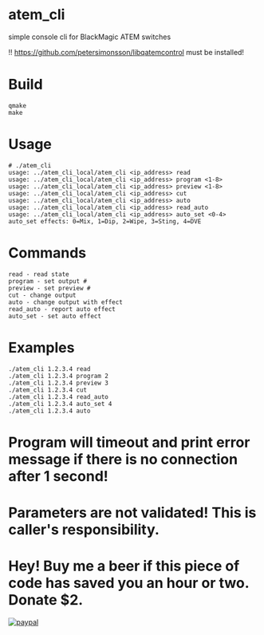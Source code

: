 # atem_cli
simple console cli for BlackMagic ATEM switches

!! https://github.com/petersimonsson/libqatemcontrol must be installed!

# Build
```
qmake
make
```


# Usage
```
# ./atem_cli
usage: ../atem_cli_local/atem_cli <ip_address> read
usage: ../atem_cli_local/atem_cli <ip_address> program <1-8>
usage: ../atem_cli_local/atem_cli <ip_address> preview <1-8>
usage: ../atem_cli_local/atem_cli <ip_address> cut
usage: ../atem_cli_local/atem_cli <ip_address> auto
usage: ../atem_cli_local/atem_cli <ip_address> read_auto
usage: ../atem_cli_local/atem_cli <ip_address> auto_set <0-4>
auto_set effects: 0=Mix, 1=Dip, 2=Wipe, 3=Sting, 4=DVE
```

# Commands
```
read - read state
program - set output #
preview - set preview #
cut - change output
auto - change output with effect
read_auto - report auto effect
auto_set - set auto effect
```

# Examples
```
./atem_cli 1.2.3.4 read
./atem_cli 1.2.3.4 program 2
./atem_cli 1.2.3.4 preview 3
./atem_cli 1.2.3.4 cut
./atem_cli 1.2.3.4 read_auto
./atem_cli 1.2.3.4 auto_set 4
./atem_cli 1.2.3.4 auto
```

# Program will timeout and print error message if there is no connection after 1 second!
# Parameters are not validated! This is caller's responsibility.


# Hey! Buy me a beer if this piece of code has saved you an hour or two. Donate $2.


[![paypal](https://www.paypalobjects.com/en_US/i/btn/btn_donateCC_LG.gif)](https://www.paypal.com/cgi-bin/webscr?cmd=_s-xclick&hosted_button_id=XR8S9JN8B6NVA)
